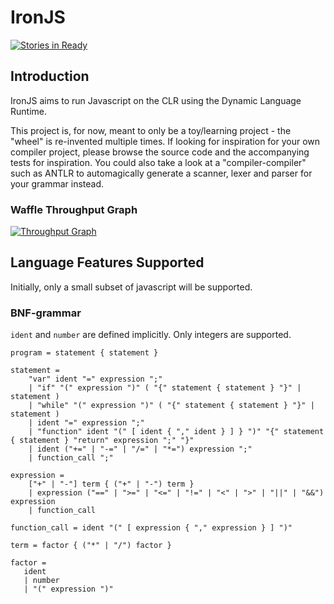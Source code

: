 # IronJS

[![Stories in Ready](https://badge.waffle.io/johanstenberg92/IronJS.svg?label=ready&title=Ready)](http://waffle.io/johanstenberg92/IronJS)

## Introduction
IronJS aims to run Javascript on the CLR using the Dynamic Language Runtime.

This project is, for now, meant to only be a toy/learning project - the "wheel"
is re-invented multiple times. If looking for inspiration for your own compiler project,
please browse the source code and the accompanying tests for inspiration. You could also
take a look at a "compiler-compiler" such as ANTLR to automagically generate a scanner,
lexer and parser for your grammar instead.

### Waffle Throughput Graph

[![Throughput Graph](https://graphs.waffle.io/johanstenberg92/IronJS/throughput.svg)](https://waffle.io/johanstenberg92/IronJS/metrics/throughput)

## Language Features Supported
Initially, only a small subset of javascript will be supported.

### BNF-grammar
`ident` and `number` are defined implicitly. Only integers are supported.

```
program = statement { statement }

statement =
    "var" ident "=" expression ";"
	| "if" "(" expression ")" ( "{" statement { statement } "}" | statement )
	| "while" "(" expression ")" ( "{" statement { statement } "}" | statement )
	| ident "=" expression ";"
	| "function" ident "(" [ ident { "," ident } ] } ")" "{" statement { statement } "return" expression ";" "}"
	| ident ("+=" | "-=" | "/=" | "*=") expression ";"
	| function_call ";"

expression = 
    ["+" | "-"] term { ("+" | "-") term }
	| expression ("==" | ">=" | "<=" | "!=" | "<" | ">" | "||" | "&&") expression
	| function_call

function_call = ident "(" [ expression { "," expression } ] ")"

term = factor { ("*" | "/") factor }

factor =
   ident
   | number
   | "(" expression ")"
```